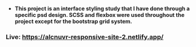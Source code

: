 * #### This project is an interface styling study that I have done through a specific psd design. SCSS and flexbox were used throughout the project except for the bootstrap grid system.

### Live: https://alcnuvr-responsive-site-2.netlify.app/
